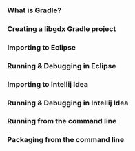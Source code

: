 ### What is Gradle?

### Creating a libgdx Gradle project

### Importing to Eclipse

### Running & Debugging in Eclipse

### Importing to Intellij Idea

### Running & Debugging in Intellij Idea

### Running from the command line

### Packaging from the command line